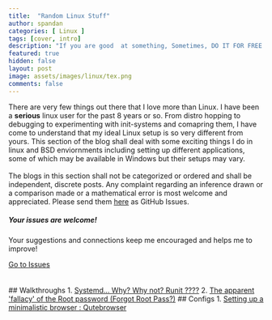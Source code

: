 ```yaml
---
title:  "Random Linux Stuff"
author: spandan
categories: [ Linux ]
tags: [cover, intro]
description: "If you are good  at something, Sometimes, DO IT FOR FREE!"
featured: true
hidden: false
layout: post
image: assets/images/linux/tex.png
comments: false
---
```

<div class="row">
<div class="col-md-8 pr-5">
  There are very few things out there that I love more than Linux. I have been a <b>serious</b> linux user for the past 8 years or so. From distro hopping to debugging to experimenting with init-systems and comapring them, I have come to understand that my ideal Linux setup is so very different from yours. This section of the blog shall deal with some exciting things I do in linux and BSD enviornments including setting up different applications, some of which may be available in Windows but their setups may vary.
<br><br>
The blogs in this section shall not be categorized or ordered and shall be independent, discrete posts. Any complaint regarding an inference drawn or a comparison made or a mathematical error is most welcome and appreciated. Please send them <a href="https://github.com/spandanji/spandanji.github.io/issues">here</a> as GitHub Issues. 
</div>

<div class="col-md-4">

<div class="sticky-top sticky-top-80">
<h5>Your issues are welcome!</h5>

<p>Your suggestions and connections keep me encouraged and helps me to improve!</p> 
<a target="_blank" href="https://github.com/spandanji/spandanji.github.io/issues" class="btn btn-danger">Go to Issues</a> 

</div>
</div>
</div>
<br>
<br>
## Walkthroughs
1. <a href="https://spandanji.github.io//the-systemd-controversy/">Systemd... Why? Why not? Runit ????</a>
2. <a href="https://spandanji.github.io//Remembering-one's-roots/">The apparent 'fallacy' of the Root password (Forgot Root Pass?)</a>
## Configs
1. <a href="https://spandanji.github.io/"> Setting up a minimalistic browser : Qutebrowser </a>
